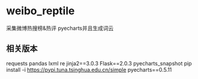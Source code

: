 # weibo_reptile
采集微博热搜榜&amp;热评
pyecharts并且生成词云

## 相关版本
requests
pandas
lxml
re
jinja2==3.0.3
Flask==2.0.3
pyecharts_snapshot
pip install -i https://pypi.tuna.tsinghua.edu.cn/simple pyecharts==0.5.11
